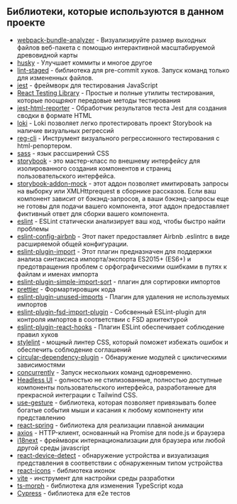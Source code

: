 ## Библиотеки, которые используются в данном проекте

- [webpack-bundle-analyzer](https://www.npmjs.com/package/webpack-bundle-analyzer) - Визуализируйте размер выходных файлов веб-пакета с помощью интерактивной масштабируемой древовидной карты
- [husky](https://www.npmjs.com/package/husky) - Улучшает коммиты и многое другое
- [lint-staged](https://www.npmjs.com/package/lint-staged?activeTab=readme) - библиотека для pre-commit хуков. Запуск команд только для измененных файлов.
- [jest](https://jestjs.io/) - фреймворк для тестирования JavaScript
- [React Testing Library](https://testing-library.com/) - Простые и полные утилиты тестирования, которые поощряют передовые методы тестирования
- [jest-html-reporter](https://www.npmjs.com/package/jest-html-reporter) - Обработчик результатов теста Jest для создания сводки в формате HTML
- [loki](https://loki.js.org/) - Loki позволяет легко протестировать проект Storybook на наличие визуальных регрессий
- [reg-cli](https://www.npmjs.com/package/reg-cli) - Инструмент визуального регрессионного тестирования с html-репортером.
- [sass](https://sass-lang.com/) - язык рассширений CSS
- [storybook](https://storybook.js.org/) - это мастер-класс по внешнему интерфейсу для изолированного создания компонентов и страниц пользовательского интерфейса.
- [storybook-addon-mock](https://www.npmjs.com/package/storybook-addon-mock) - этот аддон позволяет имитировать запросы на выборку или XMLHttprequest в сборнике рассказов. Если ваш компонент зависит от бэкэнд-запросов, а ваши бэкэнд-запросы еще не готовы для подачи вашего компонента, этот аддон предоставляет фиктивный ответ для сборки вашего компонента.
- [eslint](https://eslint.org/) - ESLint статически анализирует ваш код, чтобы быстро найти проблемы
- [eslint-config-airbnb](https://www.npmjs.com/package/eslint-config-airbnb) - Этот пакет предоставляет Airbnb .eslintrc в виде расширяемой общей конфигурации.
- [eslint-plugin-import](https://www.npmjs.com/package/eslint-plugin-import) - Этот плагин предназначен для поддержки анализа синтаксиса импорта/экспорта ES2015+ (ES6+) и предотвращения проблем с орфографическими ошибками в путях к файлам и именах импорта
- [eslint-plugin-simple-import-sort](https://www.npmjs.com/package/eslint-plugin-simple-import-sort) - плагин для сортировки импортов
- [prettier](https://prettier.io/) - Формартировщик кода
- [eslint-plugin-unused-imports](https://www.npmjs.com/package/eslint-plugin-unused-imports) - Плагин для удаления не используемых импортов
- [eslint-plugin-fsd-import-plugin](https://www.npmjs.com/package/eslint-plugin-fsd-import-plugin) - Собсвенный ESLint-plugin для контроля импортов в соответствии с FSD архитектурой
- [eslint-plugin-react-hooks](https://www.npmjs.com/package/eslint-plugin-react-hooks) - Плагин ESLint обеспечивает соблюдение правил хуков
- [stylelint](https://stylelint.io/) - мощный линтер CSS, который поможет избежать ошибок и обеспечить соблюдение соглашений
- [circular-dependency-plugin](https://www.npmjs.com/package/circular-dependency-plugin) - Обнаружение модулей с циклическими зависимостями
- [concurrently](https://www.npmjs.com/package/concurrently) - Запуск нескольких команд одновременно.
- [Headless UI](https://headlessui.com/) - gолностью не стилизованные, полностью доступные компоненты пользовательского интерфейса, разработанные для прекрасной интеграции с Tailwind CSS.
- [use-gesture](https://use-gesture.netlify.app/) - библиотека, которая позволяет привязывать более богатые события мыши и касания к любому компоненту или представлению
- [react-spring](https://www.react-spring.dev/) - библиотека для реализации плавной анимации
- [axios](https://axios-http.com) - HTTP-клиент, основанный на Promise для node.js и браузера
- [i18next](https://www.i18next.com/) - фреймворк интернационализации для браузера или любой другой среды javascript
- [react-device-detect](https://www.npmjs.com/package/react-device-detect) - обнаружение устройства и визуализация представления в соответствии с обнаруженным типом устройства
- [react-icons](https://react-icons.github.io/react-icons) - библиотека иконок
- [vite](https://vitejs.dev/) - инструмент для настройки среды разработки
- [ts-morph](https://ts-morph.com/) - библиотека для изменения TypeScript кода
- [Cypress](https://www.cypress.io/) - библиотека для e2e тестов
